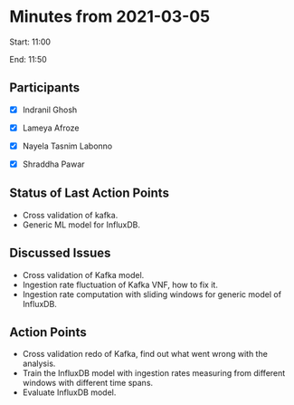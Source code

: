 # Minutes from 2021-03-05

Start: 11:00

End: 11:50


## Participants

* [X] Indranil Ghosh
* [X] Lameya Afroze
* [X] Nayela Tasnim Labonno
* [X] Shraddha Pawar


## Status of Last Action Points

*	Cross validation of kafka.
* Generic ML model for InfluxDB.

## Discussed Issues

* Cross validation of Kafka model.
* Ingestion rate fluctuation of Kafka VNF, how to fix it. 
* Ingestion rate computation with sliding windows for generic model of InfluxDB. 


## Action Points

*	Cross validation redo of Kafka, find out what went wrong with the analysis.
* Train the InfluxDB model with ingestion rates measuring from different windows with different time spans.
* Evaluate InfluxDB model. 
